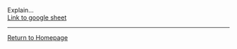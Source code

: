 Explain...  
[Link to google sheet](https://docs.google.com/spreadsheets/d/1GBkdbZjecqeQJINy2JpJr2OjcDg6ZwzOF6jQbamG5KM/edit?usp=sharing)

------
[Return to Homepage](https://dgole.github.io)
